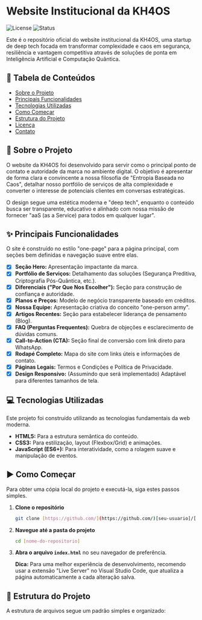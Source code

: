 ﻿# Website Institucional da KH4OS

![License](https://img.shields.io/badge/license-MIT-blue.svg)
![Status](https://img.shields.io/badge/status-MVP%20Concluído-success.svg)

Este é o repositório oficial do website institucional da KH4OS, uma startup de deep tech focada em transformar complexidade e caos em segurança, resiliência e vantagem competitiva através de soluções de ponta em Inteligência Artificial e Computação Quântica.

## 📖 Tabela de Conteúdos

* [Sobre o Projeto](#-sobre-o-projeto)
* [Principais Funcionalidades](#-principais-funcionalidades)
* [Tecnologias Utilizadas](#-tecnologias-utilizadas)
* [Como Começar](#-como-começar)
* [Estrutura do Projeto](#-estrutura-do-projeto)
* [Licença](#-licença)
* [Contato](#-contato)

## 🚀 Sobre o Projeto

O website da KH4OS foi desenvolvido para servir como o principal ponto de contato e autoridade da marca no ambiente digital. O objetivo é apresentar de forma clara e convincente a nossa filosofia de "Entropia Baseada no Caos", detalhar nosso portfólio de serviços de alta complexidade e converter o interesse de potenciais clientes em conversas estratégicas.

O design segue uma estética moderna e "deep tech", enquanto o conteúdo busca ser transparente, educativo e alinhado com nossa missão de fornecer "aaS (as a Service) para todos em qualquer lugar".

## ✨ Principais Funcionalidades

O site é construído no estilo "one-page" para a página principal, com seções bem definidas e navegação suave entre elas.

- [x] **Seção Hero:** Apresentação impactante da marca.
- [x] **Portfólio de Serviços:** Detalhamento das soluções (Segurança Preditiva, Criptografia Pós-Quântica, etc.).
- [x] **Diferenciais ("Por Que Nos Escolher"):** Seção para construção de confiança e autoridade.
- [x] **Planos e Preços:** Modelo de negócio transparente baseado em créditos.
- [x] **Nossa Equipe:** Apresentação criativa do conceito "one-person army".
- [x] **Artigos Recentes:** Seção para estabelecer liderança de pensamento (Blog).
- [x] **FAQ (Perguntas Frequentes):** Quebra de objeções e esclarecimento de dúvidas comuns.
- [x] **Call-to-Action (CTA):** Seção final de conversão com link direto para WhatsApp.
- [x] **Rodapé Completo:** Mapa do site com links úteis e informações de contato.
- [x] **Páginas Legais:** Termos e Condições e Política de Privacidade.
- [x] **Design Responsivo:** (Assumindo que será implementado) Adaptável para diferentes tamanhos de tela.

## 💻 Tecnologias Utilizadas

Este projeto foi construído utilizando as tecnologias fundamentais da web moderna.

* **HTML5:** Para a estrutura semântica do conteúdo.
* **CSS3:** Para estilização, layout (Flexbox/Grid) e animações.
* **JavaScript (ES6+):** Para interatividade, como a rolagem suave e manipulação de eventos.

## ▶️ Como Começar

Para obter uma cópia local do projeto e executá-la, siga estes passos simples.

1.  **Clone o repositório**
    ```sh
    git clone [https://github.com/](https://github.com/)[seu-usuario]/[nome-do-repositorio].git
    ```
2.  **Navegue até a pasta do projeto**
    ```sh
    cd [nome-do-repositorio]
    ```
3.  **Abra o arquivo `index.html`** no seu navegador de preferência.

    **Dica:** Para uma melhor experiência de desenvolvimento, recomendo usar a extensão "Live Server" no Visual Studio Code, que atualiza a página automaticamente a cada alteração salva.

## 📂 Estrutura do Projeto

A estrutura de arquivos segue um padrão simples e organizado: